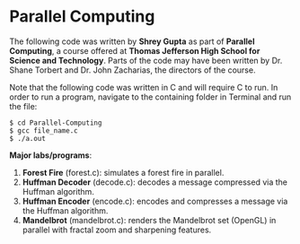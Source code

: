 Parallel Computing
=======================
The following code was written by **Shrey Gupta** as part of **Parallel Computing**, a course offered at **Thomas Jefferson High School for Science and Technology**. Parts of the code may have been written by Dr. Shane Torbert and Dr. John Zacharias, the directors of the course.

Note that the following code was written in C and will require C to run. In order to run a program, navigate to the containing folder in Terminal and run the file:

```
$ cd Parallel-Computing
$ gcc file_name.c
$ ./a.out
```

**Major labs/programs**:

1. **Forest Fire** (forest.c): simulates a forest fire in parallel.
2. **Huffman Decoder** (decode.c): decodes a message compressed via the Huffman algorithm.
3. **Huffman Encoder** (encode.c): encodes and compresses a message via the Huffman algorithm.
4. **Mandelbrot** (mandelbrot.c): renders the Mandelbrot set (OpenGL) in parallel with fractal zoom and sharpening features.

